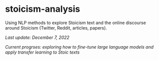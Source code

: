 # stoicism-analysis

Using NLP methods to explore Stoicism text and the online discourse around Stoicism (Twitter, Reddit, articles, papers). 

*Last update: December 7, 2022*

*Current progrses: exploring how to fine-tune large language models and apply transfer learning to Stoic texts*
